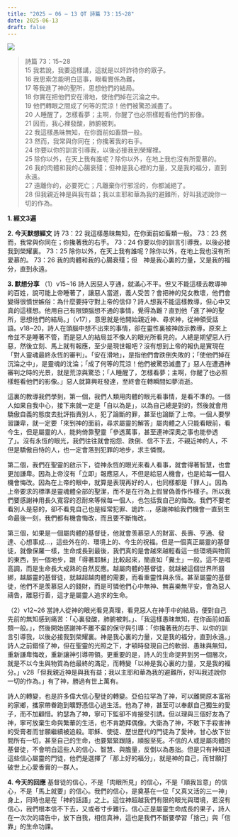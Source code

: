 ```yaml
---
title: "2025 – 06 – 13 QT 詩篇 73：15~28"
date: 2025-06-13
draft: false
---
```


![](/images/詩篇73.jpg)
> 詩篇 73：15~28  
> 15 我若說，我要這樣講，這就是以奸詐待你的眾子。  
> 16 我思索怎能明白這事，眼看實係為難，  
> 17 等我進了神的聖所，思想他們的結局。  
> 18 你實在把他們安在滑地，使他們掉在沉淪之中。  
> 19 他們轉眼之間成了何等的荒涼！他們被驚恐滅盡了。  
> 20 人睡醒了，怎樣看夢；主啊，你醒了也必照樣輕看他們的影像。  
> 21 因而，我心裡發酸，肺腑被刺。  
> 22 我這樣愚昧無知，在你面前如畜類一般。  
> 23 然而，我常與你同在；你攙著我的右手。  
> 24 你要以你的訓言引導我，以後必接我到榮耀裡。  
> 25 除你以外，在天上我有誰呢？除你以外，在地上我也沒有所愛慕的。  
> 26 我的肉體和我的心腸衰殘；但神是我心裡的力量，又是我的福分，直到永遠。  
> 27 遠離你的，必要死亡；凡離棄你行邪淫的，你都滅絕了。  
> 28 但我親近神是與我有益；我以主耶和華為我的避難所，好叫我述說你一切的作為。  



**1.  經文3遍**

**2. 今天默想經文**
詩 73：22 我這樣愚昧無知，在你面前如畜類一般。
73：23 然而，我常與你同在；你攙著我的右手。
73：24 你要以你的訓言引導我，以後必接我到榮耀裏。
73：25 除你以外，在天上我有誰呢？除你以外，在地上我也沒有所愛慕的。
73：26 我的肉體和我的心腸衰殘；但　神是我心裏的力量，又是我的福分，直到永遠。

**3. 默想分享**
（1）v15\~16 詩人因惡人亨通，就滿心不平。但又不能這樣去教導神的百姓，說可能上帝睡著了，讓惡人當道，義人受苦？會把神的兒女教壞，他們會變得很憤世嫉俗：為什麼要持守對上帝的信仰？詩人想我不能這樣教導，但心中又真的這樣想。他用自己有限頭腦想不通的事情，覺得為難？直到他「進了神的聖所，思想他們的結局。」（v17），意思就是他開始親近神、尋求神，從神領受話語。v18~20，詩人在頭腦中想不出來的事情，卻在靈性裏被神啟示教導，原來上帝並不是睡著不管，而是惡人的結局並不像人的眼光所看見的。人總是期望惡人行惡，然後立刻、馬上就有報應，至少是現世報吧？沒有想到上帝的報仇是實現在「對人靈魂最終永恆的審判」。「安在滑地」，是指他們會跌倒失敗的；「使他們掉在沉淪之中」，是靈魂的沈淪；「成了何等的荒涼！他們被驚恐滅盡了」惡人在遭遇神審判之時的光景，就是荒涼與驚恐；「人睡醒了，怎樣看夢；主啊，你醒了也必照樣輕看他們的影像。」惡人就算興旺發達，至終會在轉瞬間如夢消逝。

這裏的教導我們學到，第一個，我們人類用肉體的眼光看事情，是看不準的。一個人如果自我中心，接下來就一定是「自以為是」，以為自己總是對的，然後就會用驕傲自義的態度去批評指責別人，犯了論斷的罪，甚至也論斷了上帝。一個人要學習謙卑，就一定要「來到神的面前，尋求屬靈的解答」屬肉體之人只能看眼前，看今生，但是屬靈的人，能夠倚靠聖靈「參透萬事，甚至連神深奧之事也能參透了」。沒有永恆的眼光，我們往往就會抱怨、跌倒、信不下去，不親近神的人，不但是驕傲自恃的人，也一定會落到犯罪的地步，求主憐憫。

第二個，我們在聖靈的啟示下，從神永恆的眼光來看人看事，就會得著智慧，也會更加謙卑。因為上帝沒有「立即」報應惡人，不但是給惡人機會，也是給每一個人機會悔改。因為在上帝的眼中，就算是表現再好的人，也同樣都是「罪人」。因為上帝要求的標準是靈魂體全部的聖潔，而不是在行為上假冒偽善作作樣子。所以我們要感謝神用長久寬容的忍耐來等候每一個人，也包括我自己的悔改。我們不要老看別人是惡的，卻不看見自己也是經常犯罪、詭詐…，感謝神給我們機會一直到生命最後一刻，我們都有機會悔改，而且要不斷悔改。

第三個，如果是一個屬肉體的基督徒，他就會羡慕惡人的財富、長壽、亨通、發達、心想事成…，這些外在的、環境上的、今生的祝福。但是一個真正屬靈的基督徒，就像保羅一樣，生命成長到最後，我們真的是會越來越輕看這一些環境與物質的東西，到一個地步，跟「得著耶穌」比較起來，簡直如「糞土」一般。這不是唱高調，而是生命長大成熟的自然反應。越屬肉體的基督徒，就越被這個世界所捆綁，越屬靈的基督徒，就越超越肉體的需要，而看重靈性與永恆。甚至屬靈的基督徒，他們不是羡慕惡人的錢財，而是可憐他們心中無神、無喜樂無平安，會為惡人禱告，離惡行善，這才是屬靈人追求的生命。

（2）v12\~26 當詩人從神的眼光看見真理，看見惡人在神手中的結局，便對自己先前的無知感到痛苦：「心裏發酸，肺腑被刺。」、「我這樣愚昧無知，在你面前如畜類一般。」，然後開始感謝神不離不棄的保守與引導：「你攙著我的右手、以你的訓言引導我，以後必接我到榮耀裏。神是我心裏的力量，又是我的福分，直到永遠。」詩人之前錯怪了神，但在聖靈的光照之下，才頓時發現自己的軟弱、愚昧與無知，重新謙卑悔改，重新讓神引導帶領。更重要的是，詩人的生命提昇到另一個層次，就是不以今生與物質為他最終的滿足，而轉變「以神是我心裏的力量，又是我的福分。」v28「但我親近神是與我有益；我以主耶和華為我的避難所，好叫我述說你一切的作為。」有了神，勝過有世上萬有。

詩人的轉變，也是許多偉大信心聖徒的轉變。亞伯拉罕為了神，可以離開原本富裕的家鄉，攜家帶眷跑到曠野憑信心過生活。他為了神，甚至可以奉獻自己獨生的愛子，而不加顧惜。約瑟為了神，寧可下監卻不肯接受引誘。但以理與三個好友為了神，寧可放棄生命與繁華的生活，也不肯跪拜偶像。大衛為了神，不敢下手殺害神的受膏者而甘願繼續被追殺。耶穌、使徒、歷世歷代的門徒為了愛神，甘心放下世間所有一切，甚至自己的生命，也要緊緊跟隨，順服至死。不信的人或是屬肉體的基督徒，不會明白這些人的信心、智慧、與膽量，反倒以為愚拙。但是只有神知道這些信心屬靈的門徒，他們是選擇了「那上好的福分」，就是神的自己，而甘願打破世上心愛香膏的一群人。

**4. 今天的回應**
基督徒的信心，不是「肉眼所見」的信心，不是「順我旨意」的信心，不是「馬上就要」的信心。我們的信心，是奠基在一位「又真又活的三一神」身上，同時也是在「神的話語」之上。這位神超越我們有限的眼光與環境，若沒有信心，我們根本信不下去，又或者寸步難行。信心正是屬靈生命成長的果子，詩人在一次次的禱告中，放下自我，相信真神，這也是我們不斷要學習「捨己」與「信靠」的生命功課。
